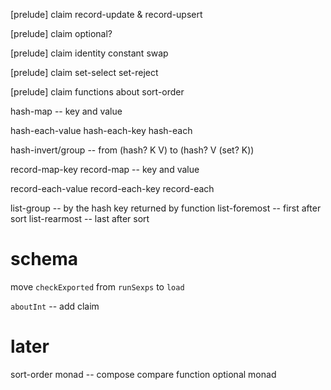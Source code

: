[prelude] claim record-update & record-upsert

[prelude] claim optional?

[prelude] claim identity constant swap

[prelude] claim set-select set-reject

[prelude] claim functions about sort-order

hash-map -- key and value

hash-each-value
hash-each-key
hash-each

hash-invert/group -- from (hash? K V) to (hash? V (set? K))

record-map-key
record-map -- key and value

record-each-value
record-each-key
record-each

list-group -- by the hash key returned by function
list-foremost -- first after sort
list-rearmost -- last after sort

# schema

move `checkExported` from `runSexps` to `load`

`aboutInt` -- add claim

# later

sort-order monad -- compose compare function
optional monad
